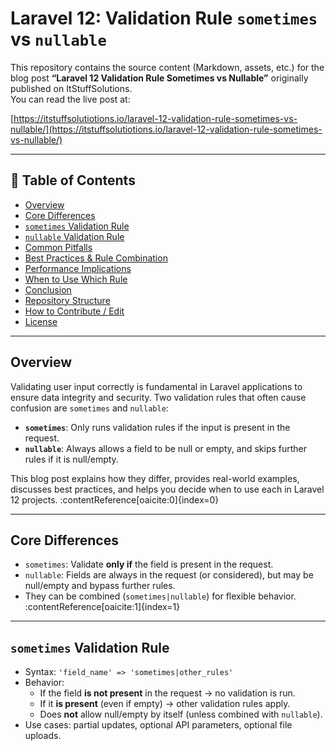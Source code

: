 # Laravel 12: Validation Rule `sometimes` vs `nullable`

This repository contains the source content (Markdown, assets, etc.) for the blog post **“Laravel 12 Validation Rule Sometimes vs Nullable”** originally published on ItStuffSolutions.  
You can read the live post at:

[https://itstuffsolutiotions.io/laravel-12-validation-rule-sometimes-vs-nullable/](https://itstuffsolutiotions.io/laravel-12-validation-rule-sometimes-vs-nullable/)  

---

## 📄 Table of Contents

- [Overview](#overview)  
- [Core Differences](#core-differences)  
- [`sometimes` Validation Rule](#sometimes-validation-rule)  
- [`nullable` Validation Rule](#nullable-validation-rule)  
- [Common Pitfalls](#common-pitfalls)  
- [Best Practices & Rule Combination](#best-practices--rule-combination)  
- [Performance Implications](#performance-implications)  
- [When to Use Which Rule](#when-to-use-which-rule)  
- [Conclusion](#conclusion)  
- [Repository Structure](#repository-structure)  
- [How to Contribute / Edit](#how-to-contribute--edit)  
- [License](#license)

---

## Overview

Validating user input correctly is fundamental in Laravel applications to ensure data integrity and security. Two validation rules that often cause confusion are `sometimes` and `nullable`:

- **`sometimes`**: Only runs validation rules if the input is present in the request.  
- **`nullable`**: Always allows a field to be null or empty, and skips further rules if it is null/empty.

This blog post explains how they differ, provides real-world examples, discusses best practices, and helps you decide when to use each in Laravel 12 projects. :contentReference[oaicite:0]{index=0}

---

## Core Differences

- `sometimes`: Validate **only if** the field is present in the request.  
- `nullable`: Fields are always in the request (or considered), but may be null/empty and bypass further rules.  
- They can be combined (`sometimes|nullable`) for flexible behavior. :contentReference[oaicite:1]{index=1}

---

## `sometimes` Validation Rule

- Syntax: `'field_name' => 'sometimes|other_rules'`  
- Behavior:  
  - If the field **is not present** in the request → no validation is run.  
  - If it **is present** (even if empty) → other validation rules apply.  
  - Does **not** allow null/empty by itself (unless combined with `nullable`).
- Use cases: partial updates, optional API parameters, optional file uploads.

 